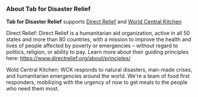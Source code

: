 ### About Tab for Disaster Relief

**Tab for Disaster Relief** supports [Direct Relief](https://www.directrelief.org/about/) and [World Central Kitchen](https://wck.org/relief)

Direct Relief: Direct Relief is a humanitarian aid organization, active in all 50 states and more than 80 countries, with a mission to improve the health and lives of people affected by poverty or emergencies – without regard to politics, religion, or ability to pay. Learn more about their guiding principles here: https://www.directrelief.org/about/principles/

Wold Central Kitchen: WCK responds to natural disasters, man-made crises, and humanitarian emergencies around the world. We're a team of food first responders, mobilizing with the urgency of now to get meals to the people who need them most.
